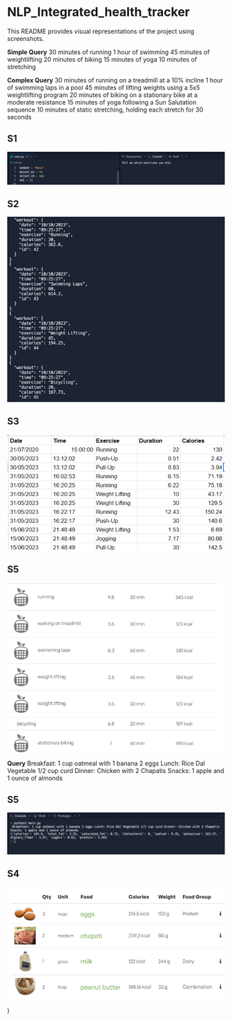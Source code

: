 # NLP_Integrated_health_tracker

This README provides visual representations of the project using screenshots.

**Simple Query**
30 minutes of running 1 hour of swimming 45 minutes of weightlifting 20 minutes of biking 15 minutes of yoga 10 minutes of stretching

**Complex Query**
30 minutes of running on a treadmill at a 10% incline 1 hour of swimming laps in a pool 45 minutes of lifting weights using a 5x5 weightlifting program 20 minutes of biking on a stationary bike at a moderate resistance 15 minutes of yoga following a Sun Salutation sequence 10 minutes of static stretching, holding each stretch for 30 seconds

## S1
![Nutrition1 Screenshot](screenshot/ss1.png)
## S2
![Nutrition1 Screenshot](screenshot/ss2.png)
## S3
![S3 Screenshot](screenshot/s3.png)


## S5
![Nutrition1 Screenshot](screenshot/ss3.png)


**Query**
Breakfast: 1 cup oatmeal with 1 banana 2 eggs
Lunch: Rice Dal Vegetable 1/2 cup curd
Dinner: Chicken with 2 Chapatis
Snacks: 1 apple and 1 ounce of almonds
## S5
![Nutrition2 Screenshot](screenshot/ss5.png)
## S4
![Nutrition1 Screenshot](screenshot/nutrition1.png)



)



